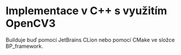 # Implementace v C++ s využitím OpenCV3

Builduje buď pomocí JetBrains CLion nebo pomocí CMake ve
složce BP_framework.
